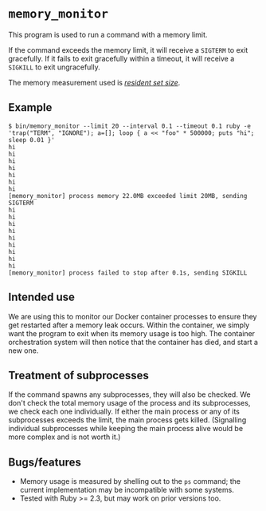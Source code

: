 # `memory_monitor`

This program is used to run a command with a memory limit.

If the command exceeds the memory limit, it will receive a `SIGTERM` to
exit gracefully. If it fails to exit gracefully within a timeout, it
will receive a `SIGKILL` to exit ungracefully.

The memory measurement used is [*resident set
size*](https://en.wikichip.org/wiki/resident_set_size).

## Example


```
$ bin/memory_monitor --limit 20 --interval 0.1 --timeout 0.1 ruby -e 'trap("TERM", "IGNORE"); a=[]; loop { a << "foo" * 500000; puts "hi"; sleep 0.01 }'
hi
hi
hi
hi
hi
hi
hi
[memory_monitor] process memory 22.0MB exceeded limit 20MB, sending SIGTERM
hi
hi
hi
hi
hi
hi
hi
hi
hi
[memory_monitor] process failed to stop after 0.1s, sending SIGKILL
```

## Intended use

We are using this to monitor our Docker container processes to ensure
they get restarted after a memory leak occurs. Within the container, we
simply want the program to exit when its memory usage is too high. The
container orchestration system will then notice that the container has
died, and start a new one.

## Treatment of subprocesses

If the command spawns any subprocesses, they will also be checked.  We
don't check the total memory usage of the process and its subprocesses,
we check each one individually. If either the main process or any of its
subprocesses exceeds the limit, the main process gets killed.
(Signalling individual subprocesses while keeping the main process alive
would be more complex and is not worth it.)

## Bugs/features

* Memory usage is measured by shelling out to the `ps` command; the
  current implementation may be incompatible with some systems.
* Tested with Ruby >= 2.3, but may work on prior versions too.
